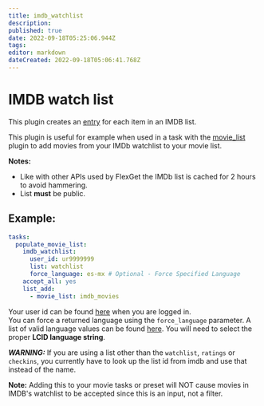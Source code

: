 ```yaml
---
title: imdb_watchlist
description: 
published: true
date: 2022-09-18T05:25:06.944Z
tags: 
editor: markdown
dateCreated: 2022-09-18T05:06:41.768Z
---
```


# IMDB watch list 

This plugin creates an [entry](/Entry) for each item in an IMDB list.

This plugin is useful for example when used in a task with the [movie_list](/Plugins/List/movie_list) plugin  to add movies from your IMDb watchlist to your movie list.

**Notes:**

 * Like with other APIs used by FlexGet the IMDb list is cached for 2 hours to avoid hammering.
 * List **must** be public.

## Example:

```yaml
tasks:
  populate_movie_list:
    imdb_watchlist:
      user_id: ur9999999
      list: watchlist
      force_language: es-mx # Optional - Force Specified Language
    accept_all: yes
    list_add:
      - movie_list: imdb_movies
```

Your user id can be found [here](http://www.imdb.com/list/watchlist) when you are logged in.<br>
You can force a returned language using the `force_language` parameter. A list of valid language values can be found [here](http://web.archive.org/web/20151206203420/http://www.science.co.il/Language/Locale-codes.asp). You will need to select the proper **LCID language string**.

*****WARNING:***** If you are using a list other than the `watchlist`, `ratings` or `checkins`, you currently have to look up the list id from imdb and use that instead of the name. 

**Note:** Adding this to your movie tasks or preset will NOT cause movies in IMDB's watchlist to be accepted since this is an input, not a filter.